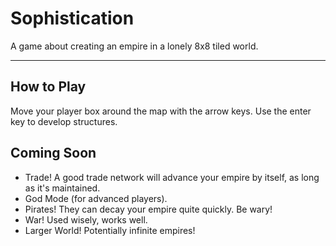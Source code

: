 # Sophistication

A game about creating an empire in a lonely 8x8 tiled world.

---

## How to Play

Move your player box around the map with the arrow keys. Use the enter key to develop structures.

## Coming Soon

- Trade! A good trade network will advance your empire by itself, as long as it's maintained.
- God Mode (for advanced players).
- Pirates! They can decay your empire quite quickly. Be wary!
- War! Used wisely, works well.
- Larger World! Potentially infinite empires!
